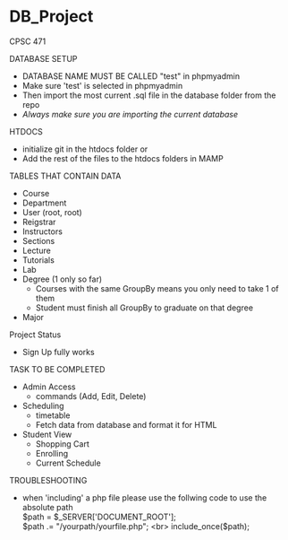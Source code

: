 # DB_Project
CPSC 471

DATABASE SETUP
  - DATABASE NAME MUST BE CALLED "test" in phpmyadmin
  - Make sure 'test' is selected in phpmyadmin
  - Then import the most current .sql file in the database folder from the repo
  - *Always make sure you are importing the current database*

HTDOCS
  - initialize git in the htdocs folder or
  - Add the rest of the files to the htdocs folders in MAMP

 TABLES THAT CONTAIN DATA
  - Course
  - Department
  - User (root, root)
  - Reigstrar
  - Instructors
  - Sections
  - Lecture
  - Tutorials
  - Lab
  - Degree (1 only so far)
	- Courses with the same GroupBy means you only need to take 1 of them
	- Student must finish all GroupBy to graduate on that degree
  - Major
  
Project Status
  - Sign Up fully works
  
TASK TO BE COMPLETED
  - Admin Access
    - commands (Add, Edit, Delete)
  - Scheduling
    - timetable
    - Fetch data from database and format it for HTML
  - Student View
    - Shopping Cart
    - Enrolling
    - Current Schedule
    
TROUBLESHOOTING
  - when 'including' a php file please use the follwing code to use the absolute path <br>
        $path = $_SERVER['DOCUMENT_ROOT'];  <br>
        $path .= "/yourpath/yourfile.php";  <br>
        include_once($path);  <br>
